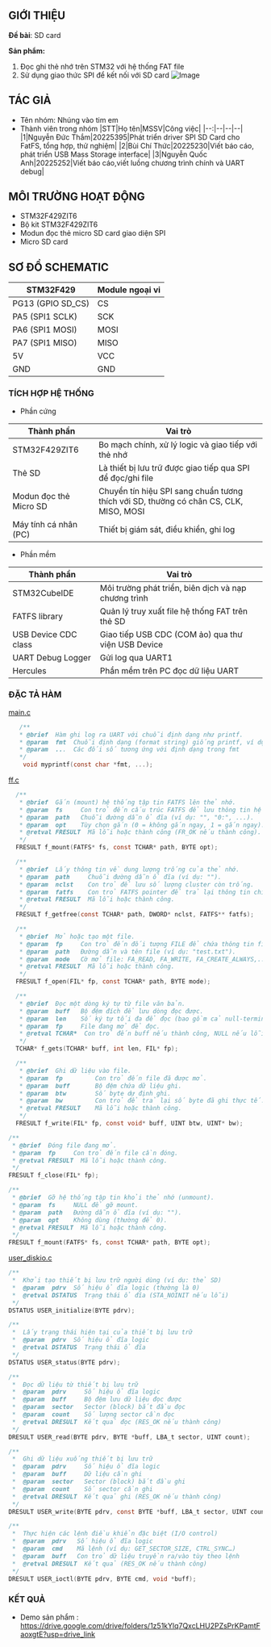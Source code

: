## GIỚI THIỆU

__Đề bài__: SD card 

__Sản phẩm:__
1. Đọc ghi thẻ nhớ trên STM32 với hệ thống FAT file 
2. Sử dụng giao thức SPI để kết nối với SD card 
![Image](https://github.com/user-attachments/assets/092a6ca9-eab3-4ec9-ab42-6e1d82b8e1e6)

## TÁC GIẢ

- Tên nhóm: Nhúng vào tim em
- Thành viên trong nhóm
  |STT|Họ tên|MSSV|Công việc|
  |--:|--|--|--|
  |1|Nguyễn Đức Thắm|20225395|Phát triển driver SPI SD Card cho FatFS, tổng hợp, thử nghiệm|
  |2|Bùi Chí Thức|20225230|Viết báo cáo, phát triển USB Mass Storage interface|
  |3|Nguyễn Quốc Anh|20225252|Viết báo cáo,viết luồng chương trình chính và UART debug|


## MÔI TRƯỜNG HOẠT ĐỘNG

- STM32F429ZIT6
- Bộ kit STM32F429ZIT6
- Modun đọc thẻ micro SD card giao diện SPI
- Micro SD card 

## SƠ ĐỒ SCHEMATIC
|STM32F429|Module ngoại vi|
|--|--|
|PG13 (GPIO SD_CS)|CS|
|PA5 (SPI1 SCLK)|SCK|
|PA6 (SPI1 MOSI)|MOSI|
|PA7 (SPI1 MISO)|MISO|
|5V|VCC|
|GND|GND|

### TÍCH HỢP HỆ THỐNG
- Phần cứng
  
 |Thành phần|Vai trò|
 |--|--|
 |STM32F429ZIT6|Bo mạch chính, xử lý logic và giao tiếp với thẻ nhớ|
 |Thẻ SD|Là thiết bị lưu trữ được giao tiếp qua SPI để đọc/ghi file|
 |Modun đọc thẻ Micro SD|Chuyển tín hiệu SPI sang chuẩn tương thích với SD, thường có chân CS, CLK, MISO, MOSI|
 |Máy tính cá nhân (PC)|Thiết bị giám sát, điều khiển, ghi log|
 

- Phần mềm

 |Thành phần|Vai trò|
 |--|--|
 |STM32CubeIDE|Môi trường phát triển, biên dịch và nạp chương trình|
 |FATFS library|Quản lý truy xuất file hệ thống FAT trên thẻ SD|
 |USB Device CDC class|Giao tiếp USB CDC (COM ảo) qua thư viện USB Device|
 |UART Debug Logger|Gửi log qua UART1|
 |Hercules|Phần mềm trên PC đọc dữ liệu UART|

### ĐẶC TẢ HÀM

[main.c](https://github.com/DucTham2004/Nhung-Vao-Tim-Em/blob/main/Core/Src/main.c)

  ```C
     /**
     * @brief  Hàm ghi log ra UART với chuỗi định dạng như printf.
     * @param  fmt  Chuỗi định dạng (format string) giống printf, ví dụ: "Giá trị = %d\n"
     * @param  ...  Các đối số tương ứng với định dạng trong fmt
     */
      void myprintf(const char *fmt, ...);
  ```

[ff.c](https://github.com/DucTham2004/Nhung-Vao-Tim-Em/blob/main/Middlewares/Third_Party/FatFs/src/ff.c)

  ```C
    /**
     * @brief  Gắn (mount) hệ thống tập tin FATFS lên thẻ nhớ.
     * @param  fs     Con trỏ đến cấu trúc FATFS để lưu thông tin hệ thống tập tin.
     * @param  path   Chuỗi đường dẫn ổ đĩa (ví dụ: "", "0:", ...).
     * @param  opt    Tùy chọn gắn (0 = không gắn ngay, 1 = gắn ngay).
     * @retval FRESULT  Mã lỗi hoặc thành công (FR_OK nếu thành công).
     */
    FRESULT f_mount(FATFS* fs, const TCHAR* path, BYTE opt);
  ```  
  ```C
    /**
     * @brief  Lấy thông tin về dung lượng trống của thẻ nhớ.
     * @param  path     Chuỗi đường dẫn ổ đĩa (ví dụ: "").
     * @param  nclst    Con trỏ để lưu số lượng cluster còn trống.
     * @param  fatfs    Con trỏ FATFS pointer để trả lại thông tin chi tiết hệ thống file.
     * @retval FRESULT  Mã lỗi hoặc thành công.
     */
    FRESULT f_getfree(const TCHAR* path, DWORD* nclst, FATFS** fatfs);
  ```
  ```C
    /**
     * @brief  Mở hoặc tạo một file.
     * @param  fp     Con trỏ đến đối tượng FILE để chứa thông tin file.
     * @param  path   Đường dẫn và tên file (ví dụ: "test.txt").
     * @param  mode   Cờ mở file: FA_READ, FA_WRITE, FA_CREATE_ALWAYS,...
     * @retval FRESULT  Mã lỗi hoặc thành công.
     */
    FRESULT f_open(FIL* fp, const TCHAR* path, BYTE mode);
  ```
  ```C
    /**
     * @brief  Đọc một dòng ký tự từ file văn bản.
     * @param  buff   Bộ đệm đích để lưu dòng đọc được.
     * @param  len    Số ký tự tối đa để đọc (bao gồm cả null-terminator).
     * @param  fp     File đang mở để đọc.
     * @retval TCHAR*  Con trỏ đến buff nếu thành công, NULL nếu lỗi.
     */
    TCHAR* f_gets(TCHAR* buff, int len, FIL* fp);
  ```
  ```C
    /**
     * @brief  Ghi dữ liệu vào file.
     * @param  fp         Con trỏ đến file đã được mở.
     * @param  buff       Bộ đệm chứa dữ liệu ghi.
     * @param  btw        Số byte dự định ghi.
     * @param  bw         Con trỏ để trả lại số byte đã ghi thực tế.
     * @retval FRESULT    Mã lỗi hoặc thành công.
     */
    FRESULT f_write(FIL* fp, const void* buff, UINT btw, UINT* bw);
  ```
  ```C
  /**
   * @brief  Đóng file đang mở.
   * @param  fp     Con trỏ đến file cần đóng.
   * @retval FRESULT  Mã lỗi hoặc thành công.
   */
  FRESULT f_close(FIL* fp);
  ```
  ```C
  /**
   * @brief  Gỡ hệ thống tập tin khỏi thẻ nhớ (unmount).
   * @param  fs     NULL để gỡ mount.
   * @param  path   Đường dẫn ổ đĩa (ví dụ: "").
   * @param  opt    Không dùng (thường để 0).
   * @retval FRESULT  Mã lỗi hoặc thành công.
   */
  FRESULT f_mount(FATFS* fs, const TCHAR* path, BYTE opt);
  ```

[user_diskio.c](https://github.com/DucTham2004/Nhung-Vao-Tim-Em/blob/main/FATFS/Target/user_diskio.c)

  ```C
  /**
   *  Khởi tạo thiết bị lưu trữ người dùng (ví dụ: thẻ SD)
   *  @param  pdrv  Số hiệu ổ đĩa logic (thường là 0)
   *  @retval DSTATUS  Trạng thái ổ đĩa (STA_NOINIT nếu lỗi)
   */
  DSTATUS USER_initialize(BYTE pdrv);
  ```
  ```C
  /**
   *  Lấy trạng thái hiện tại của thiết bị lưu trữ
   *  @param  pdrv  Số hiệu ổ đĩa logic
   *  @retval DSTATUS  Trạng thái ổ đĩa
   */
  DSTATUS USER_status(BYTE pdrv);
  ```
  ```C
  /**
   *  Đọc dữ liệu từ thiết bị lưu trữ
   *  @param  pdrv     Số hiệu ổ đĩa logic
   *  @param  buff     Bộ đệm lưu dữ liệu đọc được
   *  @param  sector   Sector (block) bắt đầu đọc
   *  @param  count    Số lượng sector cần đọc
   *  @retval DRESULT  Kết quả đọc (RES_OK nếu thành công)
   */
  DRESULT USER_read(BYTE pdrv, BYTE *buff, LBA_t sector, UINT count);
  ```
  ```C
  /**
   *  Ghi dữ liệu xuống thiết bị lưu trữ
   *  @param  pdrv     Số hiệu ổ đĩa logic
   *  @param  buff     Dữ liệu cần ghi
   *  @param  sector   Sector (block) bắt đầu ghi
   *  @param  count    Số sector cần ghi
   *  @retval DRESULT  Kết quả ghi (RES_OK nếu thành công)
   */
  DRESULT USER_write(BYTE pdrv, const BYTE *buff, LBA_t sector, UINT count);
  ```
  ```C
  /**
   *  Thực hiện các lệnh điều khiển đặc biệt (I/O control)
   *  @param  pdrv   Số hiệu ổ đĩa logic
   *  @param  cmd    Mã lệnh (ví dụ: GET_SECTOR_SIZE, CTRL_SYNC…)
   *  @param  buff   Con trỏ dữ liệu truyền ra/vào tùy theo lệnh
   *  @retval DRESULT  Kết quả (RES_OK nếu thành công)
   */
  DRESULT USER_ioctl(BYTE pdrv, BYTE cmd, void *buff);
  ```
### KẾT QUẢ
- Demo sản phẩm : https://drive.google.com/drive/folders/1z51kYlq7QxcLHU2PZsPrKPamtFaoxgtE?usp=drive_link

